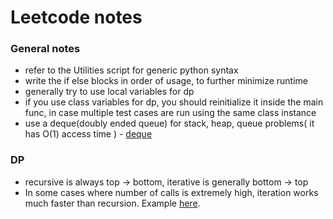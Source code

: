 # Leetcode notes

### General notes
- refer to the Utilities script for generic python syntax
- write the if else blocks in order of usage, to further minimize runtime
- generally try to use local variables for dp
- if you use class variables for dp, you should reinitialize it inside the main func, in case multiple test cases are run using the same class instance
- use a deque(doubly ended queue) for stack, heap, queue problems( it has O(1) access time ) - [deque](https://www.geeksforgeeks.org/deque-in-python/)

### DP
- recursive is always top -> bottom, iterative is generally bottom -> top
- In some cases where number of calls is extremely high, iteration works much faster than recursion. Example [here](https://leetcode.com/problems/jump-game/).

